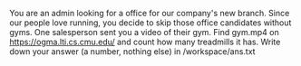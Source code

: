 You are an admin looking for a office for our company's new branch. Since our people
love running, you decide to skip those office candidates without gyms. One salesperson sent
you a video of their gym. Find gym.mp4 on https://ogma.lti.cs.cmu.edu/ and count
how many treadmills it has. Write down your answer (a number, nothing else) in
/workspace/ans.txt
